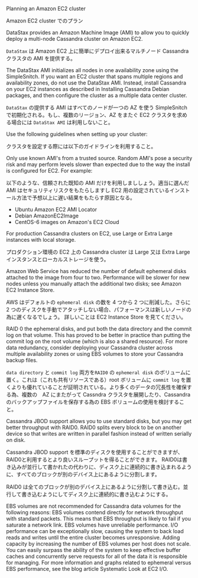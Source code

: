 Planning an Amazon EC2 cluster

Amazon EC2 cluster でのプラン

DataStax provides an Amazon Machine Image (AMI) to allow you to quickly deploy a multi-node Cassandra cluster on Amazon EC2.

`DataStax` は Amazon EC2 上に簡単にデプロイ出来るマルチノード Cassandra クラスタの AMI を提供する。

The DataStax AMI initializes all nodes in one availability zone using the SimpleSnitch.
If you want an EC2 cluster that spans multiple regions and availability zones, do not use the DataStax AMI. Instead, install Cassandra on your EC2 instances as described in Installing Cassandra Debian packages, and then configure the cluster as a multiple data center cluster.

`DataStax` の提供する AMI はすべてのノードが一つの AZ を使う SimpleSnitch で初期化される。もし、複数のリージョン、AZ をまたぐ EC2 クラスタを求める場合には `DataStax AMI` は利用しないこと。

Use the following guidelines when setting up your cluster:

クラスタを設定する際には以下のガイドラインを利用すること。

Only use known AMI's from a trusted source. Random AMI's pose a security risk and may perform levels slower than expected due to the way the install is configured for EC2. For example:

以下のような、信頼された既知の AMI だけを利用しまししょう。適当に選んだ AMI はセキュリティリスクをもたらしますし EC2 用の設定されているインストール方法で予想以上に遅い結果をもたらす原因となる。

 * Ubuntu Amazon EC2 AMI Locator
 * Debian AmazonEC2Image
 * CentOS-6 images on Amazon's EC2 Cloud

For production Cassandra clusters on EC2, use Large or Extra Large instances with local storage.

プロダクション環境の EC2 上の Cassandra cluster は Large 又は Extra Large インスタンスとローカルストレージを使う。

Amazon Web Service has reduced the number of default ephemeral disks attached to the image from four to two. Performance will be slower for new nodes unless you manually attach the additional two disks; see Amazon EC2 Instance Store.

AWS はデフォルトの `ephemeral disk` の数を 4 つから 2 つに削減した。さらに 2 つのディスクを手動でアタッチしない場合、パフォーマンスは新しいノードの為に遅くなるでしょう。
詳しいことは EC2 Instance Store を見てください。

RAID 0 the ephemeral disks, and put both the data directory and the commit log on that volume. This has proved to be better in practice than putting the commit log on the root volume (which is also a shared resource). For more data redundancy, consider deploying your Cassandra cluster across multiple availability zones or using EBS volumes to store your Cassandra backup files.

`data directory` と `commit log` 両方を`RAID0` の `ephemeral disk` のボリュームに置く。これは（これも共有リソースである）root ボリュームに `commit log` を置くよりも優れていることが証明されている。より多くのデータの冗長性を確保する為、複数の　AZ にまたがって Cassndra クラスタを展開したり、Cassandra のバックアップファイルを保存する為の EBS ボリュームの使用を検討すること。

Cassandra JBOD support allows you to use standard disks, but you may get better throughput with RAID0. RAID0 splits every block to be on another device so that writes are written in parallel fashion instead of written serially on disk.

Cassandra JBOD support を標準のディスクを使用することができますが、RAID0と利用するとより良いスループットを得ることができます。 RAID0は書き込みが並行して書かれたの代わりに、ディスク上に連続的に書き込まれるように、すべてのブロックが別のデバイス上にあるように分割します。

RAID0 は全てのブロックが別のデバイス上にあるように分割して書き込む。並行して書き込むようにしてディスク上に連続的に書き込むようにする。

EBS volumes are not recommended for Cassandra data volumes for the following reasons:
EBS volumes contend directly for network throughput with standard packets. This means that EBS throughput is likely to fail if you saturate a network link.
EBS volumes have unreliable performance. I/O performance can be exceptionally slow, causing the system to back load reads and writes until the entire cluster becomes unresponsive.
Adding capacity by increasing the number of EBS volumes per host does not scale. You can easily surpass the ability of the system to keep effective buffer caches and concurrently serve requests for all of the data it is responsible for managing.
For more information and graphs related to ephemeral versus EBS performance, see the blog article Systematic Look at EC2 I/O.
